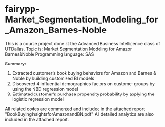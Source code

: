 # fairypp-Market_Segmentation_Modeling_for_Amazon_Barnes-Noble

This is a course project done at the Advanced Business Intelligence class of UTDallas.
Topic is: Market Segmentation Modeling for Amazon Barnes&Noble
Programming language: SAS

Summary:
1. Extracted customer’s book buying behaviors for Amazon and Barnes &amp; Noble by building customized BI models
2. Discovered 4 influential demographics factors on customer groups by using the NBD regression model
3. Estimated customer’s purchase propensity probability by applying the logistic regression model

All related codes are commented and included in the attached report "BookBuyingInsightsforAmazonandBN.pdf"
All detailed analytics are also included in the attached report.

